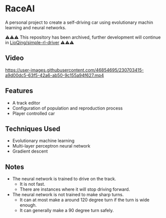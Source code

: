 ﻿# RaceAI

A personal project to create a self-driving car using evolutionary machin learning and neural networks.

⚠️⚠️⚠️ This repository has been archived, further development will continue in [LioQing/simple-rl-driver](https://github.com/lioqing/simple-rl-driver) ⚠️⚠️⚠️

## Video


https://user-images.githubusercontent.com/46854695/230703415-a9d00dc5-63f5-42a6-ab50-9c155a94f627.mp4


## Features

- A track editor
- Configuration of population and reproduction process
- Player controlled car

## Techniques Used

- Evolutionary machine learning
- Multi-layer perceptron neural network
- Gradient descent

## Notes

- The neural network is trained to drive on the track.
  - It is not fast.
  - There are instances where it will stop driving forward.
- The neural network is not trained to make sharp turns.
  - It can at most make a around 120 degree turn if the turn is wide enough.
  - It can generally make a 90 degree turn safely.
